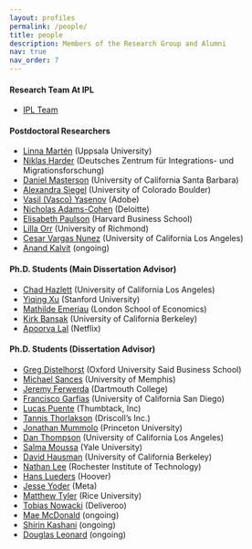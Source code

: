 ```yaml
---
layout: profiles
permalink: /people/
title: people
description: Members of the Research Group and Alumni 
nav: true
nav_order: 7
---
```


#### Research Team At IPL

- [IPL Team](https://immigrationlab.org/team/)

#### Postdoctoral Researchers
- [Linna Martén](https://sites.google.com/site/linnamarten/home) (Uppsala University)
- [Niklas Harder](https://www.dezim-institut.de/en/employees/person-detail/niklas-harder/) (Deutsches Zentrum für Integrations- und Migrationsforschung)
- [Daniel Masterson](https://www.danielmasterson.com/) (University of California Santa Barbara)
- [Alexandra Siegel](https://www.alexandra-siegel.com/) (University of Colorado Boulder)
- [Vasil (Vasco) Yasenov](https://www.linkedin.com/in/vasil-yasenov-2a6a3a39/) (Adobe)
- [Nicholas Adams-Cohen](https://www.linkedin.com/in/nicholas-adams-cohen-0b3a3a39/) (Deloitte)
- [Elisabeth Paulson](https://www.hbs.edu/faculty/Pages/profile.aspx?facId=123456) (Harvard Business School)
- [Lilla Orr](https://lillaorr.com/) (University of Richmond)
- [Cesar Vargas Nunez](https://www.linkedin.com/in/cesar-vargas-nunez-12345678/) (University of California Los Angeles)
- [Anand Kalvit](https://sites.google.com/view/anandkalvit/bio) (ongoing)

#### Ph.D. Students (Main Dissertation Advisor)
- [Chad Hazlett](https://www.chadhazlett.com/) (University of California Los Angeles)
- [Yiqing Xu](https://yiqingxu.org/) (Stanford University)
- [Mathilde Emeriau](https://mathildeemeriau.com/) (London School of Economics)
- [Kirk Bansak](https://www.kirkbansak.com/) (University of California Berkeley)
- [Apoorva Lal](https://apoorvalal.github.io/) (Netflix)

#### Ph.D. Students (Dissertation Advisor)
- [Greg Distelhorst](https://www.gregdistelhorst.com/) (Oxford University Said Business School)
- [Michael Sances](https://www.michaelsances.com/) (University of Memphis)
- [Jeremy Ferwerda](https://www.jeremyferwerda.com/) (Dartmouth College)
- [Francisco Garfias](https://www.franciscogarfias.com/) (University of California San Diego)
- [Lucas Puente](https://www.linkedin.com/in/lucas-puente-12345678/) (Thumbtack, Inc)
- [Tannis Thorlakson](https://www.linkedin.com/in/tannis-thorlakson-12345678/) (Driscoll’s Inc.)
- [Jonathan Mummolo](https://www.jonathanmummolo.com/) (Princeton University)
- [Dan Thompson](https://www.danielthompson.com/) (University of California Los Angeles)
- [Salma Moussa](https://www.salmamoussa.com/) (Yale University)
- [David Hausman](https://www.davidhausman.com/) (University of California Berkeley)
- [Nathan Lee](https://www.nathanlee.com/) (Rochester Institute of Technology)
- [Hans Lueders](https://www.hanslueders.com/) (Hoover)
- [Jesse Yoder](https://www.jesseyoder.com/) (Meta)
- [Matthew Tyler](https://www.matthewtyler.site/) (Rice University)
- [Tobias Nowacki](https://www.tobiasnowacki.com/) (Deliveroo)
- [Mae McDonald](https://www.maemacdonald.com/) (ongoing)
- [Shirin Kashani](https://immigrationlab.org/our-team/shirin-abrashami-kashani/) (ongoing)
- [Douglas Leonard](https://politicalscience.stanford.edu/people/douglas-leonard) (ongoing)